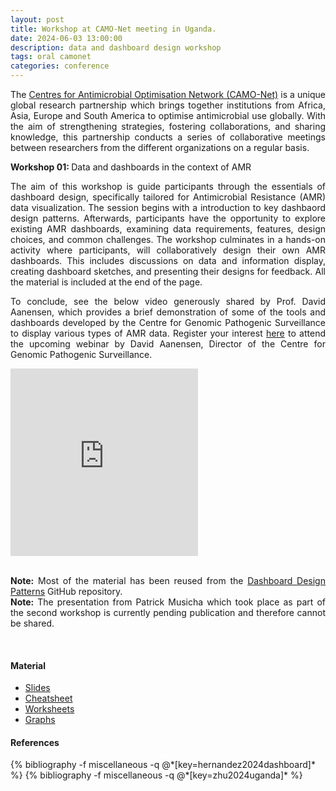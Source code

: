 ```yaml
---
layout: post
title: Workshop at CAMO-Net meeting in Uganda.
date: 2024-06-03 13:00:00
description: data and dashboard design workshop
tags: oral camonet
categories: conference
---
```


<p align="justify">
    The <a href="https://bahp.github.io/portfolio-academic/projects/camonet/">Centres for Antimicrobial Optimisation 
    Network (CAMO-Net)</a> is a unique global research partnership which brings together institutions from Africa, 
    Asia, Europe and South America to optimise antimicrobial use globally. With the aim of strengthening strategies, 
    fostering collaborations, and sharing knowledge, this partnership conducts a series of collaborative meetings 
    between researchers from the different organizations on a regular basis.
</p>

<p><b> Workshop 01: </b> Data and dashboards in the context of AMR</p>

<p align="justify">
    The aim of this workshop is guide participants through the essentials of dashboard 
    design, specifically tailored for Antimicrobial Resistance (AMR) data visualization. 
    The session begins with a introduction to key dashbaord design patterns. Afterwards,
    participants have the opportunity to explore existing AMR dashboards, examining 
    data requirements, features, design choices, and common challenges. The workshop 
    culminates in a hands-on activity where participants, will collaboratively design 
    their own AMR dashboards. This includes discussions on data and information display,
    creating dashboard sketches, and presenting their designs for feedback. All the 
    material is included at the end of the page.
</p>

<p align="justify">
   To conclude, see the below video generously shared by Prof. David Aanensen, which 
   provides a brief demonstration of some of the tools and dashboards developed by the 
   Centre for Genomic Pathogenic Surveillance to display various types of AMR data. 
   Register your interest <a href="https://forms.gle/VgpGCB7PES6GG2dq9">here</a> to 
   attend the upcoming webinar by David Aanensen, Director of the Centre for Genomic
   Pathogenic Surveillance.
</p>

<div class="row justify-content-sm-center">
    <div class="col-xl-12 col-lg-12 col-md-12">
       <iframe class="rounded w-100"
               src="https://player.vimeo.com/video/953536425" 
               height="300" frameborder="0" 
               allow="autoplay; fullscreen" allowfullscreen>
       </iframe>
    </div>
</div>

<br>

<p align="justify">
    <b>Note:</b> Most of the material has been reused from the 
    <a href='https://dashboarddesignpatterns.github.io/'>
    Dashboard Design Patterns</a> GitHub repository. <br>
    <b>Note:</b> The presentation from Patrick Musicha which took place as part 
    of the second workshop is currently pending publication and therefore cannot 
    be shared.
</p>

<br>

#### Material

<ul>
 <li>
    <a href='/portfolio-academic/assets/pdf/conferences/2024/camonet-uganda/workshop-01-bernard-hernandez-slides.pdf' target='_blank'> Slides </a>
 </li>
 <li>
    <a href='/portfolio-academic/assets/pdf/conferences/2024/camonet-uganda/workshop-01-bernard-hernandez-cheatsheet.pdf' target='_blank'> Cheatsheet </a>
 </li>
 <li>
    <a href='/portfolio-academic/assets/pdf/conferences/2024/camonet-uganda/workshop-01-bernard-hernandez-worksheets.pdf' target='_blank'> Worksheets </a>
 </li>
 <li>
    <a href='/portfolio-academic/assets/pdf/conferences/2024/camonet-uganda/workshop-01-bernard-hernandez-graphs.pdf' target='_blank'> Graphs </a>
 </li>
</ul>

<!--
#### Links

https://x.com/idimakerere/status/1798352888865161721?s=48
https://x.com/IDIMakerere
-->

<!-- Summaries generated with www.summarize.tech -->

#### References

<div class="publications">
   {% bibliography -f miscellaneous -q @*[key=hernandez2024dashboard]* %}
   {% bibliography -f miscellaneous -q @*[key=zhu2024uganda]* %}
</div>